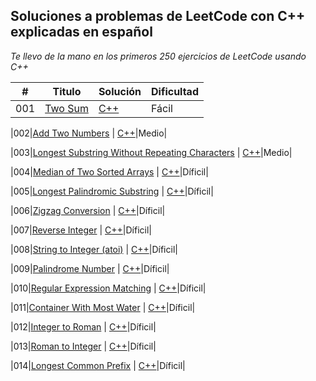 ## Soluciones a problemas de LeetCode con C++ explicadas en español

_Te llevo de la mano en los primeros 250 ejercicios de LeetCode usando C++_

| # | Titulo | Solución | Dificultad |
|---| ----- | -------- | ---------- |
|001|[Two Sum](https://leetcode.com/problems/two-sum/) | [C++](https://github.com/Jonas-Lara/Ergo/blob/master/Algoritmos/01-TwoSums.cpp)|Fácil|

|002|[Add Two Numbers](https://leetcode.com/problems/add-two-numbers/) | [C++](https://github.com/Jonas-Lara/Ergo/blob/master/Algoritmos/02-AddTwoNumbers.cpp)|Medio|

|003|[Longest Substring Without Repeating Characters](https://leetcode.com/problems/longest-substring-without-repeating-characters/) | [C++](https://github.com/Jonas-Lara/Ergo/blob/master/Algoritmos/03-LongestSubstringWithoutRepeatingCharacters.cpp)|Medio|

|004|[Median of Two Sorted Arrays](https://leetcode.com/problems/median-of-two-sorted-arrays/) | [C++]()|Díficil|

|005|[Longest Palindromic Substring](https://leetcode.com/problems/longest-palindromic-substring/) | [C++]()|Díficil|

|006|[Zigzag Conversion](https://leetcode.com/problems/zigzag-conversion/) | [C++]()|Díficil|

|007|[Reverse Integer](https://leetcode.com/problems/reverse-integer/) | [C++]()|Díficil|

|008|[String to Integer (atoi)](https://leetcode.com/problems/string-to-integer-atoi/) | [C++]()|Díficil|

|009|[Palindrome Number](https://leetcode.com/problems/palindrome-number/) | [C++]()|Díficil|

|010|[Regular Expression Matching](https://leetcode.com/problems/regular-expression-matching/) | [C++]()|Díficil|

|011|[Container With Most Water](https://leetcode.com/problems/container-with-most-water/) | [C++]()|Díficil|

|012|[Integer to Roman](https://leetcode.com/problems/integer-to-roman/) | [C++]()|Díficil|

|013|[Roman to Integer](https://leetcode.com/problems/roman-to-integer/) | [C++]()|Díficil|

|014|[Longest Common Prefix](https://leetcode.com/problems/longest-common-prefix/) | [C++]()|Díficil|
